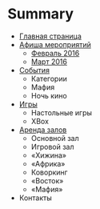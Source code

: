 # Summary

* [Главная страница](README.md)
* [Афиша мероприятий](afisha.md)
   * [Февраль 2016](2016-02.md)
   * [Март 2016](2016-03.md)
* [События](events.md)
   * Категории
   * Мафия
   * Ночь кино
* [Игры](games.md)
   * Настольные игры
   * XBox
* [Аренда залов](rent.md)
   * Основной зал
   * Игровой зал
   * «Хижина»
   * «Африка»
   * Коворкинг
   * «Восток»
   * «Мафия»
* Контакты

